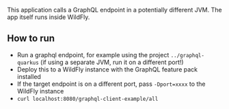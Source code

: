 This application calls a GraphQL endpoint in a potentially different JVM.
The app itself runs inside WildFly.

## How to run
- Run a graphql endpoint, for example using the project `../graphql-quarkus` (if using a separate JVM, run it on a different port!)
- Deploy this to a WildFly instance with the GraphQL feature pack installed 
- If the target endpoint is on a different port, pass `-Dport=xxxx` to the WildFly instance
- `curl localhost:8080/graphql-client-example/all`